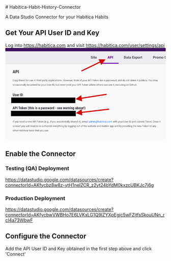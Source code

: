 <meta name="google-site-verification" content="iuEUvefOqGFu2F0xhkTa3BPC_JpdpAgImqubD9WaNoo" />
# Habitica-Habit-History-Connector

A Data Studio Connector for your Habitica Habits

## Get Your API User ID and Key

Log into https://habitica.com and visit https://habitica.com/user/settings/api
![screenshot](https://raw.githubusercontent.com/Kevpedia/Habitica-Habit-History-Connector/master/habitica-api-screenshot.png 'screenshot')

## Enable the Connector

### Testing (QA) Deployment

https://datastudio.google.com/datasources/create?connectorId=AKfycbz8w8z-ytH1neIZCR_z2yt24bYdM0kxzcUBKJc7j6g

### Production Deployment

https://datastudio.google.com/datasources/create?connectorId=AKfycbwVWBHo7E6LVKxLG1Q9IZYXpEgjc5wFZjtfsSkouUNn_rcl4a73WbwF

## Configure the Connector

Add the API User ID and Key obtained in the first step above and click 'Connect'
